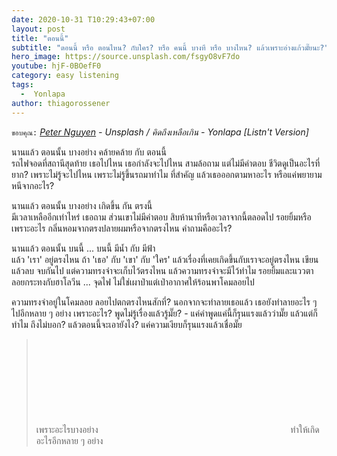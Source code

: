 ```yaml
---
date: 2020-10-31 T10:29:43+07:00
layout: post
title: "ตอนนี้"
subtitle: "ตอนนี้ หรือ ตอนไหน? กับใคร? หรือ คนนี้ บางที หรือ บางไหน? แล้วเพราะอ่างแก้วมั๊ยนะ?"
hero_image: https://source.unsplash.com/fsgyO8vF7do
youtube: hjF-0BOefF0
category: easy listening
tags:
  -  Yonlapa
author: thiagorossener
---
```

`ขอบคุณ:` *[Peter Nguyen](https://unsplash.com/@peterng1618) - Unsplash / คิดถึงเหลือเกิน - Yonlapa [Listn't Version]*

นานแล้ว ตอนนั้น บางอย่าง คล้ายคล้าย กับ ตอนนี้\
รถไฟจอดที่สถานีสุดท้าย เธอไปไหน เธอกำลังจะไปไหน สามล้อถาม แต่ไม่มีคำตอบ ชีวิตดูเป็นอะไรที่ยาก? เพราะไม่รู้จะไปไหน เพราะไม่รู้ขึ้นรถมาทำไม ที่สำคัญ แล้วเธอออกตามหาอะไร หรือแค่พยายามหนีจากอะไร?

นานแล้ว ตอนนั้น บางอย่าง เกิดขึ้น กัน ตรงนี้\
มีเวลาเหลืออีกเท่าไหร่ เธอถาม ส่วนเขาไม่มีคำตอบ สิบห้านาทีหรือเวลาจากนี้ตลอดไป รอยยิ้มหรือเพราะอะไร กลิ่นหอมจากตรงปลายผมหรือจากตรงไหน คำถามคืออะไร?

นานแล้ว ตอนนั้น บนนี้ ... บนนี้ มีน้ำ กับ มีฟ้า\
แล้ว 'เรา' อยู่ตรงไหน ถ้า 'เธอ' กับ 'เขา' กับ 'ใคร' แล้วเรื่องที่เคยเกิดขึ้นกับเราจะอยู่ตรงไหน เขียนแล้วลบ จบกันไป แต่ความทรงจำจะเก็บไว้ตรงไหน แล้วความทรงจำจะมีไว้ทำไม รอยยิ้มและแววตา ลอยกระทงกับฮาโลวีน ... จุดไฟ ไม่ใช่เผาป่าแต่เป่าอากาศให้ร้อนพาโคมลอยไป

ความทรงจำอยู่ในโคมลอย ลอยไปตกตรงไหนสักที่? นอกจากจะทำลายเธอแล้ว เธอยังทำลายอะไร ๆ ไปอีกหลาย ๆ อย่าง เพราะอะไร? พูดไม่รู้เรื่องแล้วรู้มั๊ย? - แค่คำพูดแค่นี้ก็รุนแรงแล้วว่ามั๊ย แล้วแต่ก็ทำไม ถึงไม่บอก? แล้วตอนนี้จะเอายังไง? แค่ความเงียบก็รุนแรงแล้วเชื่อมั๊ย
> เพราะอะไรบางอย่าง <svg class="love"><use xlink:href="#icon-heart"></use></svg> ทำให้เกิดอะไรอีกหลาย ๆ อย่าง
